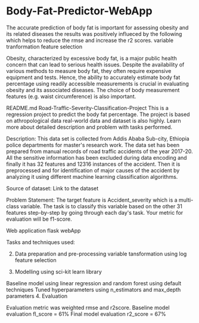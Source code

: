 # Body-Fat-Predictor-WebApp
The accurate prediction of body fat is important for assessing obesity and its related diseases
the results was positively influeced by the following which helps to reduce the rmse and increase the r2 scores.
variable tranformation
feature selection

Obesity, characterized by excessive body fat, is a major public health concern that can lead to serious health issues. Despite the availability of various methods to measure body fat, they often require expensive equipment and tests. Hence, the ability to accurately estimate body fat percentage using readily accessible measurements is crucial in evaluating obesity and its associated diseases. The choice of body measurement features (e.g. waist circumference) is also important.

README.md
Road-Traffic-Severity-Classification-Project
This is a regression project to predict the body fat percentage. The project is based on athropological data real-world data and dataset is also highly. Learn more about detailed description and problem with tasks performed.

Description: This data set is collected from Addis Ababa Sub-city, Ethiopia police departments for master's research work. The data set has been prepared from manual records of road traffic accidents of the year 2017-20. All the sensitive information has been excluded during data encoding and finally it has 32 features and 12316 instances of the accident. Then it is preprocessed and for identification of major causes of the accident by analyzing it using different machine learning classification algorithms.

Source of dataset: Link to the dataset

Problem Statement: The target feature is Accident_severity which is a multi-class variable. The task is to classify this variable based on the other 31 features step-by-step by going through each day's task. Your metric for evaluation will be f1-score.

Web application
flask webApp

Tasks and techniques used:

2. Data preparation and pre-processing
variable tansformation using log
feature selection



3. Modelling using sci-kit learn library

Baseline model using linear regression and random forest using default techniques
Tuned hyperparameters using n_estimators and max_depth parameters
4. Evaluation

Evaluation metric was weighted rmse and r2score.
Baseline model evaluation fl_score = 61%
Final model evaluation r2_score = 67%
